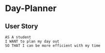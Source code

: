 # Day-Planner

## User Story
```
AS A student
I WANT to plan my day out
SO THAT I can be more efficient with my time
```
